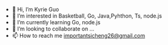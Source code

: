 - 👋 Hi, I’m Kyrie Guo
- 👀 I’m interested in Basketball, Go, Java,Pyhthon, Ts, node.js
- 🌱 I’m currently learning Go, node.js
- 💞️ I’m looking to collaborate on ...
- 📫 How to reach me importantsicheng26@gmail.com

<!---
gsc990826/gsc990826 is a ✨ special ✨ repository because its `README.md` (this file) appears on your GitHub profile.
You can click the Preview link to take a look at your changes.
--->
